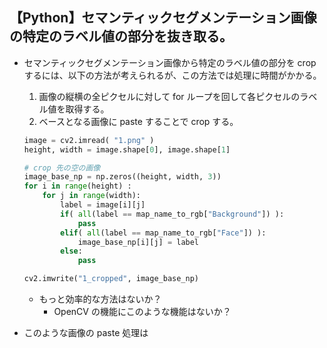 ## 【Python】セマンティックセグメンテーション画像の特定のラベル値の部分を抜き取る。

- セマンティックセグメンテーション画像から特定のラベル値の部分を crop するには、以下の方法が考えられるが、この方法では処理に時間がかかる。
    1. 画像の縦横の全ピクセルに対して for ループを回して各ピクセルのラベル値を取得する。
    2. ベースとなる画像に paste することで crop する。
    ```python
    image = cv2.imread( "1.png" )
    height, width = image.shape[0], image.shape[1]

    # crop 先の空の画像
    image_base_np = np.zeros((height, width, 3))
    for i in range(height) :
        for j in range(width):
            label = image[i][j]
            if( all(label == map_name_to_rgb["Background"]) ):
                pass
            elif( all(label == map_name_to_rgb["Face"]) ):
                image_base_np[i][j] = label
            else:
                pass

    cv2.imwrite("1_cropped", image_base_np)
    ```
    - もっと効率的な方法はないか？
        - OpenCV の機能にこのような機能はないか？

- このような画像の paste 処理は